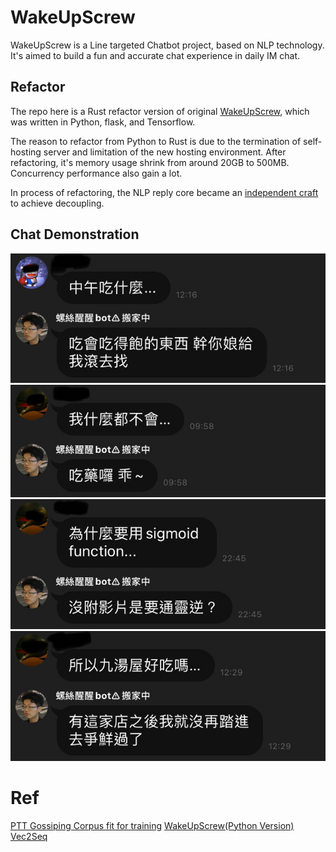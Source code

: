 # WakeUpScrew

WakeUpScrew is a Line targeted Chatbot project, based on NLP technology.  
It's aimed to build a fun and accurate chat experience in daily IM chat.

## Refactor

The repo here is a Rust refactor version of original [WakeUpScrew](https://github.com/leemiyinghao/wakeupscrew), which was written in Python, flask, and Tensorflow.

The reason to refactor from Python to Rust is due to the termination of self-hosting server and limitation of the new hosting environment. After refactoring, it's memory usage shrink from around 20GB to 500MB. Concurrency performance also gain a lot.

In process of refactoring, the NLP reply core became an [independent craft](https://github.com/leemiyinghao/vec2seq-rust) to achieve decoupling.

## Chat Demonstration

![](https://github.com/leemiyinghao/wakeupscrew-service/blob/main/20gJ8PNDs4Ea9JkYiuBcw7.jpg)
![](https://github.com/leemiyinghao/wakeupscrew-service/blob/main/2XRlJnlT7k8Jo7sM0xWSJI.jpg)
![](https://github.com/leemiyinghao/wakeupscrew-service/blob/main/4DMwI4wlJz4FFECo4gwBuh.jpg)
![](https://github.com/leemiyinghao/wakeupscrew-service/blob/main/6zX84v3OSqUCX2B05enNOt.jpg)

# Ref
[PTT Gossiping Corpus fit for training](https://github.com/zake7749/Gossiping-Chinese-Corpus)
[WakeUpScrew(Python Version)](https://github.com/leemiyinghao/wakeupscrew)
[Vec2Seq](https://github.com/leemiyinghao/vec2seq-rust)
